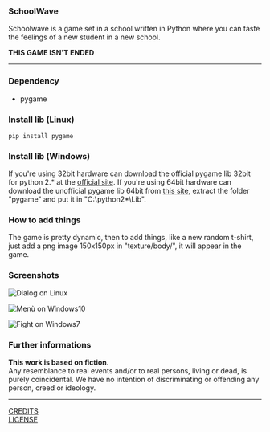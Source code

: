 ### SchoolWave

Schoolwave is a game set in a school written in Python where you can taste the feelings of a new student in a new school.

**THIS GAME ISN'T ENDED**

***

### Dependency

* pygame

### Install lib (Linux)

`pip install pygame`

### Install lib (Windows)

If you're using 32bit hardware can download the official pygame lib 32bit for python 2.\* at the [official site](https://www.pygame.org/download.shtml). If you're using 64bit hardware can download the unofficial pygame lib 64bit from [this site](https://www.lfd.uci.edu/~gohlke/pythonlibs/#pygame), extract the folder "pygame" and put it in "C:\python2\*\Lib\".

### How to add things

The game is pretty dynamic, then to add things, like a new random t-shirt, just add a png image 150x150px in "texture/body/", it will appear in the game.

### Screenshots

![Dialog on Linux](screenshot/ss001 "Dialog on roomtest.py")

![Menù on Windows10](screenshot/ss002 "Menù on menutest.py")

![Fight on Windows7](screenshot/ss003 "Fight on fighttest.py")

### Further informations

**This work is based on fiction.**<br>
Any resemblance to real events and/or to real persons, living or dead, is purely coincidental. We have no intention of discriminating or offending any person, creed or ideology.

***

[CREDITS](CREDITS)<br>
[LICENSE](LICENSE)